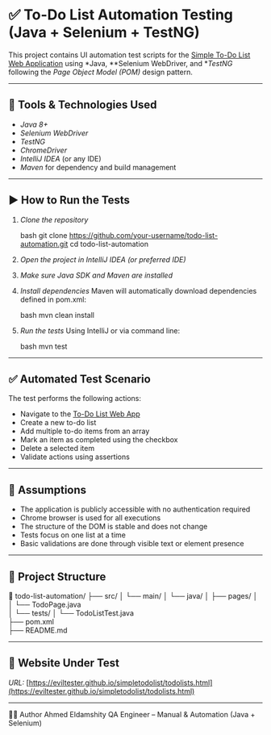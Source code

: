 # ✅ To-Do List Automation Testing (Java + Selenium + TestNG)

This project contains UI automation test scripts for the [Simple To-Do List Web Application](https://eviltester.github.io/simpletodolist/todolists.html) using *Java, **Selenium WebDriver, and **TestNG* following the *Page Object Model (POM)* design pattern.

---

## 📌 Tools & Technologies Used

* *Java 8+*
* *Selenium WebDriver*
* *TestNG*
* *ChromeDriver*
* *IntelliJ IDEA* (or any IDE)
* *Maven* for dependency and build management

---

## ▶ How to Run the Tests

1. *Clone the repository*

   bash
   git clone https://github.com/your-username/todo-list-automation.git
   cd todo-list-automation
   

2. *Open the project in IntelliJ IDEA (or preferred IDE)*

3. *Make sure Java SDK and Maven are installed*

4. *Install dependencies*
   Maven will automatically download dependencies defined in pom.xml:

   bash
   mvn clean install
   

5. *Run the tests*
   Using IntelliJ or via command line:

   bash
   mvn test
   

---

## ✅ Automated Test Scenario

The test performs the following actions:

* Navigate to the [To-Do List Web App](https://eviltester.github.io/simpletodolist/todolists.html)
* Create a new to-do list
* Add multiple to-do items from an array
* Mark an item as completed using the checkbox
* Delete a selected item
* Validate actions using assertions

---

## 📎 Assumptions

* The application is publicly accessible with no authentication required
* Chrome browser is used for all executions
* The structure of the DOM is stable and does not change
* Tests focus on one list at a time
* Basic validations are done through visible text or element presence

---

## 📁 Project Structure


📁 todo-list-automation/
├── src/
│   └── main/
│       └── java/
│           ├── pages/
│           │   └── TodoPage.java      
│           └── tests/
│               └── TodoListTest.java   
├── pom.xml                             
├── README.md                           

---

## 🔗 Website Under Test

*URL:* [https://eviltester.github.io/simpletodolist/todolists.html](https://eviltester.github.io/simpletodolist/todolists.html)

---
👨‍💻 Author
Ahmed Eldamshity
QA Engineer – Manual & Automation (Java + Selenium)


